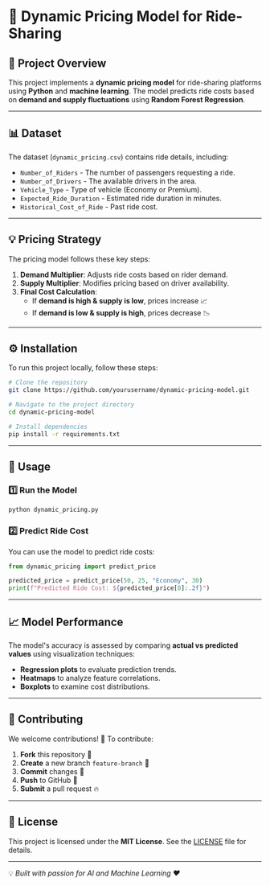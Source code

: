 # 🚖 **Dynamic Pricing Model for Ride-Sharing**  

## 📌 **Project Overview**
This project implements a **dynamic pricing model** for ride-sharing platforms using **Python** and **machine learning**. The model predicts ride costs based on **demand and supply fluctuations** using **Random Forest Regression**.

---

## 📊 **Dataset**
The dataset (`dynamic_pricing.csv`) contains ride details, including:
- `Number_of_Riders` - The number of passengers requesting a ride.
- `Number_of_Drivers` - The available drivers in the area.
- `Vehicle_Type` - Type of vehicle (Economy or Premium).
- `Expected_Ride_Duration` - Estimated ride duration in minutes.
- `Historical_Cost_of_Ride` - Past ride cost.

---

## 💡 **Pricing Strategy**
The pricing model follows these key steps:
1. **Demand Multiplier**: Adjusts ride costs based on rider demand.
2. **Supply Multiplier**: Modifies pricing based on driver availability.
3. **Final Cost Calculation**:
   - If **demand is high & supply is low**, prices increase 📈
   - If **demand is low & supply is high**, prices decrease 📉

---

## ⚙️ **Installation**
To run this project locally, follow these steps:

```bash
# Clone the repository
git clone https://github.com/yourusername/dynamic-pricing-model.git

# Navigate to the project directory
cd dynamic-pricing-model

# Install dependencies
pip install -r requirements.txt
```

---

## 🚀 **Usage**
### 1️⃣ **Run the Model**
```bash
python dynamic_pricing.py
```
### 2️⃣ **Predict Ride Cost**
You can use the model to predict ride costs:
```python
from dynamic_pricing import predict_price

predicted_price = predict_price(50, 25, "Economy", 30)
print(f"Predicted Ride Cost: ${predicted_price[0]:.2f}")
```
---

## 📈 **Model Performance**
The model's accuracy is assessed by comparing **actual vs predicted values** using visualization techniques:
- **Regression plots** to evaluate prediction trends.
- **Heatmaps** to analyze feature correlations.
- **Boxplots** to examine cost distributions.

---

## 🤝 **Contributing**
We welcome contributions! 🚀 To contribute:
1. **Fork** this repository 🍴
2. **Create** a new branch `feature-branch` 🌿
3. **Commit** changes 💾
4. **Push** to GitHub 🚀
5. **Submit** a pull request 🔥

---

## 📜 **License**
This project is licensed under the **MIT License**. See the [LICENSE](LICENSE) file for details.

---

💡 _Built with passion for AI and Machine Learning ❤️_

